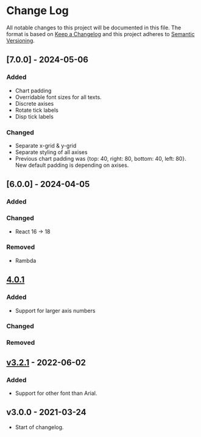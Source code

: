 # Change Log

All notable changes to this project will be documented in this file. The format is based on [Keep a Changelog](http://keepachangelog.com/) and this project adheres to [Semantic Versioning](http://semver.org/).

## [7.0.0] - 2024-05-06

### Added

- Chart padding
- Overridable font sizes for all texts.
- Discrete axises
- Rotate tick labels
- Disp tick labels

### Changed

- Separate x-grid & y-grid
- Separate styling of all axises
- Previous chart padding was {top: 40, right: 80, bottom: 40, left: 80}. New default padding is depending on axises.

## [6.0.0] - 2024-04-05

### Added

### Changed

- React 16 -> 18

### Removed

- Rambda

## [4.0.1](https://github.com/promaster-sdk/property/compare/abstract-chart@3.2.3...master)

### Added

- Support for larger axis numbers

### Changed

### Removed

## [v3.2.1](https://github.com/promaster-sdk/property/compare/abstract-chart@3.0.0...abstract-chart@3.2.1) - 2022-06-02

### Added

- Support for other font than Arial.

## v3.0.0 - 2021-03-24

- Start of changelog.
